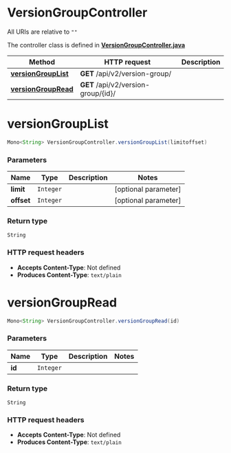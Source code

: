 # VersionGroupController

All URIs are relative to `""`

The controller class is defined in **[VersionGroupController.java](../../src/main/java/org/openapitools/controller/VersionGroupController.java)**

Method | HTTP request | Description
------------- | ------------- | -------------
[**versionGroupList**](#versionGroupList) | **GET** /api/v2/version-group/ | 
[**versionGroupRead**](#versionGroupRead) | **GET** /api/v2/version-group/{id}/ | 

<a name="versionGroupList"></a>
# **versionGroupList**
```java
Mono<String> VersionGroupController.versionGroupList(limitoffset)
```



### Parameters
Name | Type | Description  | Notes
------------- | ------------- | ------------- | -------------
**limit** | `Integer` |  | [optional parameter]
**offset** | `Integer` |  | [optional parameter]

### Return type
`String`


### HTTP request headers
 - **Accepts Content-Type**: Not defined
 - **Produces Content-Type**: `text/plain`

<a name="versionGroupRead"></a>
# **versionGroupRead**
```java
Mono<String> VersionGroupController.versionGroupRead(id)
```



### Parameters
Name | Type | Description  | Notes
------------- | ------------- | ------------- | -------------
**id** | `Integer` |  |

### Return type
`String`


### HTTP request headers
 - **Accepts Content-Type**: Not defined
 - **Produces Content-Type**: `text/plain`

